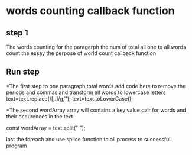 # words counting callback function
## step 1
The words counting for the paragarph the num of total all one to all words  count the essay the perpose of world count callback function
## Run step

*The first step to one paragraph total words add code here to remove the periods and commas and transform all words to lowercase letters
  text=text.replace(/[,.]/g,'');
  text=text.toLowerCase();
  
  
*The second  wordArray array will contains a key value pair for words and their occurences in the text

  const wordArray = text.split(" ");
  
  last the foreach and use splice function to all process to successfull program
